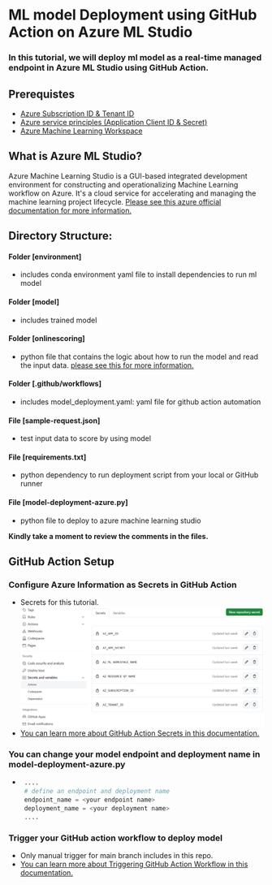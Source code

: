 # ML model Deployment using GitHub Action on Azure ML Studio

### In this tutorial, we will deploy ml model as a real-time managed endpoint in Azure ML Studio using GitHub Action.

## Prerequistes
- [Azure Subscription ID & Tenant ID](https://learn.microsoft.com/en-us/azure/azure-portal/get-subscription-tenant-id)
- [Azure service principles (Application Client ID & Secret)](https://learn.microsoft.com/en-us/cli/azure/create-an-azure-service-principal-azure-cli)
- [Azure Machine Learning Workspace](https://learn.microsoft.com/en-us/azure/machine-learning/quickstart-create-resources?view=azureml-api-2)

## What is Azure ML Studio?
Azure Machine Learning Studio is a GUI-based integrated development environment for constructing and operationalizing Machine Learning workflow on Azure. It's a cloud service for accelerating and managing the machine learning project lifecycle.
[Please see this azure official documentation for more information.](https://learn.microsoft.com/en-us/azure/machine-learning/overview-what-is-azure-machine-learning?view=azureml-api-2)

## Directory Structure:
#### Folder [environment]
- includes conda environment yaml file to install dependencies to run ml model
#### Folder [model]
- includes trained model
#### Folder [onlinescoring]
- python file that contains the logic about how to run the model and read the input data. [please see this for more information.](https://learn.microsoft.com/en-us/azure/machine-learning/how-to-batch-scoring-script?view=azureml-api-2&tabs=cli#understanding-the-scoring-script)
#### Folder [.github/workflows]
- includes model_deployment.yaml: yaml file for github action automation
#### File [sample-request.json]
- test input data to score by using model
#### File [requirements.txt]
- python dependency to run deployment script from your local or GitHub runner
#### File [model-deployment-azure.py] 
- python file to deploy to azure machine learning studio

**Kindly take a moment to review the comments in the files.**

## GitHub Action Setup
### Configure Azure Information as Secrets in GitHub Action
- Secrets for this tutorial.
  <img title="ML Deployment Secrets" alt="Alt text" src="/secrets-sample.png"> 
- [You can learn more about GitHub Action Secrets in this documentation.](https://docs.github.com/en/actions/security-guides/using-secrets-in-github-actions)
### You can change your model endpoint and deployment name in model-deployment-azure.py
- ```python
   ....
   # define an endpoint and deployment name
   endpoint_name = <your endpoint name>
   deployment_name = <your deployment name>
   ....
  ```
### Trigger your GitHub action workflow to deploy model
- Only manual trigger for main branch includes in this repo.
- [You can learn more about Triggering GitHub Action Workflow in this documentation.](https://docs.github.com/en/actions/using-workflows/triggering-a-workflow)
